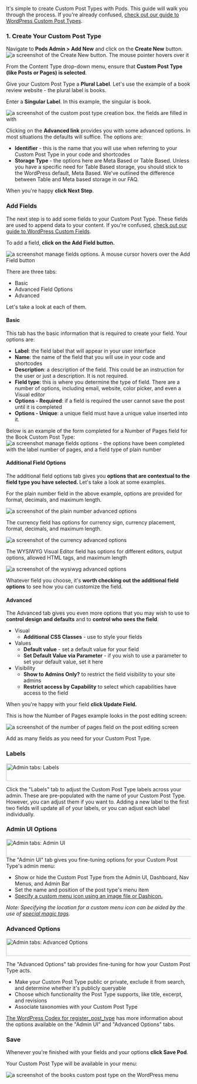 It's simple to create Custom Post Types with Pods. This guide will walk you through the process. If you're already confused, <a title="What are Custom Post Types?" href="http://pods.io/docs/learn/what-are-custom-post-types/">check out our guide to WordPress Custom Post Types</a>.
<h3>1. Create Your Custom Post Type</h3>
Navigate to <strong>Pods Admin &gt; Add New</strong> and click on the <strong>Create New</strong> button.

<img title="create custom post type" src="http://pods.io/files/2013/02/cpt1.png" alt="a screenshot of the Create New button. The mouse pointer hovers over it" />

From the Content Type drop-down menu, ensure that <strong>Custom Post Type (like Posts or Pages) is selected</strong>.

Give your Custom Post Type a <strong>Plural Label</strong>. Let's use the example of a book review website - the plural label is books.

Enter a <strong>Singular Label</strong>. In this example, the singular is book.

<img title="make custom post type" src="http://pods.io/files/2013/02/cpt2.png" alt="a screenshot of the custom post type creation box. the fields are filled in with " />

Clicking on the <strong>Advanced link</strong> provides you with some advanced options. In most situations the defaults will suffice. The options are:
<ul>
	<li><strong>Identifier</strong> - this is the name that you will use when referring to your Custom Post Type in your code and shortcodes</li>
	<li><strong>Storage Type</strong> - the options here are Meta Based or Table Based. Unless you have a specific need for Table Based storage, you should stick to the WordPress default, Meta Based. We've outlined the difference between Table and Meta based storage in our FAQ.</li>
</ul>
When you're happy <strong>click Next Step</strong>.

<a name="add_fields"></a>
<h3>Add Fields</h3>
The next step is to add some fields to your Custom Post Type. These fields are used to append data to your content. If you're confused, <a title="What are Custom Fields?" href="http://pods.io/docs/learn/what-are-custom-fields/">check out our guide to WordPress Custom Fields</a>.

To add a field, <strong>click on the Add Field<strong> button.</strong></strong>

<img title="manage fields" src="http://pods.io/files/2013/02/addfield1.png" alt="a screenshot manage fields options. A mouse cursor hovers over the Add Field button " />

There are three tabs:
<ul>
	<li>Basic</li>
	<li>Advanced Field Options</li>
	<li>Advanced</li>
</ul>
Let's take a look at each of them.
<h4>Basic</h4>
This tab has the basic information that is required to create your field. Your options are:
<ul>
	<li><strong>Label</strong>: the field label that will appear in your user interface</li>
	<li><strong>Name</strong>: the name of the field that you will use in your code and shortcodes</li>
	<li><strong>Description</strong>: a description of the field. This could be an instruction for the user or just a description. It is not required.</li>
	<li><strong>Field type</strong>: this is where you determine the type of field. There are a number of options, including email, website, color picker, and even a Visual editor</li>
	<li><strong>Options - Required</strong>: if a field is required the user cannot save the post until it is completed</li>
	<li><strong>Options - Unique</strong>: a unique field must have a unique value inserted into it.</li>
</ul>
Below is an example of the form completed for a Number of Pages field for the Book Custom Post Type:

<img title="input field data" src="http://pods.io/files/2013/02/addfield2.png" alt="a screenshot manage fields options - the options have been completed with the label number of pages, and a field type of plain number " />
<h4>Additional Field Options</h4>
The additional field options tab gives you <strong>options that are contextual to the field type you have selected. </strong>Let's take a look at some examples.

For the plain number field in the above example, options are provided for format, decimals, and maximum length.

<img src="http://pods.io/files/2013/02/plain_number.png" alt="a screenshot of the plain number advanced options " />

The currency field has options for currency sign, currency placement, format, decimals, and maximum length.

<img src="http://pods.io/files/2013/02/currency.png" alt="a screenshot of the currency advanced options " />

The WYSIWYG Visual Editor field has options for different editors, output options, allowed HTML tags, and maximum length

<img src="http://pods.io/files/2013/02/wysiwyg.png" alt="a screenshot of the wysiwyg advanced options " />

Whatever field you choose, it's <strong>worth checking out the additional field options</strong> to see how you can customize the field.
<h4>Advanced</h4>
The Advanced tab gives you even more options that you may wish to use to <strong>control design and defaults</strong> and to <strong>control who sees the field</strong>.
<ul>
	<li>Visual
<ul>
	<li><strong>Additional CSS Classes</strong> - use to style your fields</li>
</ul>
</li>
	<li>Values
<ul>
	<li><strong>Default value</strong> - set a default value for your field</li>
	<li><strong>Set Default Value via Parameter</strong> - if you wish to use a parameter to set your default value, set it here</li>
</ul>
</li>
	<li>Visibility
<ul>
	<li><strong>Show to Admins Only?</strong> to restrict the field visibility to your site admins</li>
	<li><strong>Restrict access by Capability</strong> to select which capabilities have access to the field</li>
</ul>
</li>
</ul>
When you're happy with your field <strong>click Update Field.</strong>

This is how the Number of Pages example looks in the post editing screen:

<img title="number of pages" src="http://pods.io/files/2013/02/addfield3.png" alt="a screenshot of the number of pages field on the post editing screen " />

Add as many fields as you need for your Custom Post Type.
<h3 id="label-options">Labels</h3>
<img class="alignnone size-full wp-image-1511" src="http://pods.io/files/2013/05/admin-tabs-labels.png" alt="Admin tabs: Labels" width="562" height="48" />

Click the "Labels" tab to adjust the Custom Post Type labels across your admin. These are pre-populated with the name of your Custom Post Type. However, you can adjust them if you want to. Adding a new label to the first two fields will update all of your labels, or you can adjust each label individually.
<h3 id="admin-ui-options">Admin UI Options</h3>
<img class="alignnone size-full wp-image-1509" src="http://pods.io/files/2013/05/admin-tabs-admin.png" alt="Admin tabs: Admin UI" width="562" height="48" />
The "Admin UI" tab gives you fine-tuning options for your Custom Post Type's admin menu:
<ul>
	<li>Show or hide the Custom Post Type from the Admin UI, Dashboard, Nav Menus, and Admin Bar</li>
	<li>Set the name and position of the post type's menu item</li>
	<li><a href="http://pods.io/tutorials/setting-pods-custom-menu-items/" target="_blank">Specify a custom menu icon using an image file or Dashicon.</a></li>
</ul>
<em>Note: Specifying the location for a custom menu icon can be aided by the use of <a title="Using Special Magic Tags" href="http://pods.io/docs/build/special-magic-tags/">special magic tags</a>.</em>
<h3 id="advanced-options">Advanced Options</h3>
<img class="alignnone size-full wp-image-1510" src="http://pods.io/files/2013/05/admin-tabs-advanced.png" alt="Admin tabs: Advanced Options" width="562" height="48" />

The "Advanced Options" tab provides fine-tuning for how your Custom Post Type acts.
<ul>
	<li>Make your Custom Post Type public or private, exclude it from search, and determine whether it's publicly queryable</li>
	<li>Choose which functionality the Post Type supports, like title, excerpt, and revisions</li>
	<li>Associate taxonomies with your Custom Post Type</li>
</ul>
<a title="register_post_type" href="http://codex.wordpress.org/Function_Reference/register_post_type" target="_blank">The WordPress Codex for register_post_type</a> has more information about the options available on the "Admin UI" and "Advanced Options" tabs.
<h3>Save</h3>
Whenever you're finished with your fields and your options <strong>click Save Pod</strong>.

Your Custom Post Type will be available in your menu:

<img title="books" src="http://pods.io/files/2013/02/books.png" alt="a screenshot of the books custom post type on the WordPress menu " />
